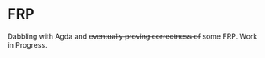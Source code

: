 # FRP
Dabbling with Agda and <strike>eventually proving correctness of</strike> some FRP.
Work in Progress.

